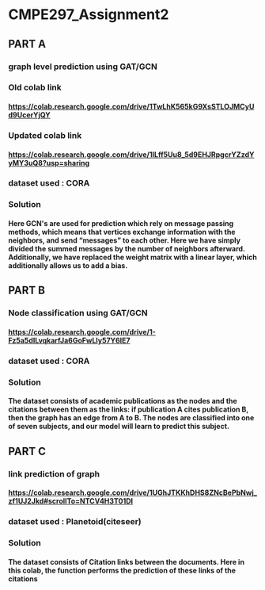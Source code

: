 # CMPE297_Assignment2

## PART A
### graph level prediction using GAT/GCN
### Old colab link
#### https://colab.research.google.com/drive/1TwLhK565kG9XsSTLOJMCyUd9UcerYjQY

### Updated colab link
#### https://colab.research.google.com/drive/1lLff5Uu8_5d9EHJRpgcrYZzdYyMY3uQ8?usp=sharing
### dataset used : CORA

### Solution 
#### Here GCN's are used for prediction which rely on message passing methods, which means that vertices exchange information with the neighbors, and send “messages” to each other. Here we have simply divided the summed messages by the number of neighbors afterward. Additionally, we have replaced the weight matrix with a linear layer, which additionally allows us to add a bias.

## PART B
### Node classification using GAT/GCN
#### https://colab.research.google.com/drive/1-Fz5a5dlLvqkarfJa6GoFwLly57Y6IE7
### dataset used : CORA

### Solution 
#### The dataset consists of academic publications as the nodes and the citations between them as the links: if publication A cites publication B, then the graph has an edge from A to B. The nodes are classified into one of seven subjects, and our model will learn to predict this subject.

## PART C
### link  prediction of graph
#### https://colab.research.google.com/drive/1UGhJTKKhDHS8ZNcBePbNwj_zf1UJ2Jkd#scrollTo=NTCV4H3T01DI
### dataset used : Planetoid(citeseer)

### Solution 
#### The dataset consists of Citation links between the documents. Here in this colab, the function performs the prediction of these links of the citations
